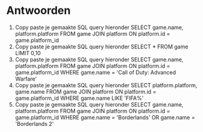 # Antwoorden

1. Copy paste je gemaakte SQL query hieronder
    SELECT game.name, platform.platform FROM game JOIN platform ON platform.id = game.platform_id
2. Copy paste je gemaakte SQL query hieronder
    SELECT * FROM game LIMIT 0,10
3. Copy paste je gemaakte SQL query hieronder
    SELECT game.name, platform.platform FROM game JOIN platform ON platform.id = game.platform_id WHERE game.name = 'Call of Duty: Advanced Warfare'
4. Copy paste je gemaakte SQL query hieronder
    SELECT platform.platform, game.name  FROM game JOIN platform ON platform.id = game.platform_id WHERE game.name LIKE 'FIFA%'
5. Copy paste je gemaakte SQL query hieronder 
    SELECT game.name, platform.platform FROM game JOIN platform ON platform.id = game.platform_id WHERE game.name = 'Borderlands' OR game.name = 'Borderlands 2'